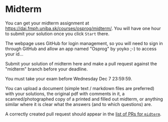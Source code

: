 Midterm
=======

You can get your midterm assignment at https://dai.fmph.uniba.sk/courses/osprog/midterm/.
You will have one hour to submit your solution once you click `Start` there.

The webpage uses GitHub for login management, so you will need to sign in
through GitHub and allow an app named "Osprog" by yoyko ;-) to access your
id...

Submit your solution of midterm here and make a pull request against the
"midterm" branch before your deadline.

You must take your exam before Wednesday Dec 7 23:59:59.

You can upload a document (simple text / markdown files are preferred) with
your solutions, the original pdf with comments in it, a scanned/photographed
copy of a printed and filled out midterm, or anything similar where it is clear
what the answers (and to which questions) are.

A correctly created pull request should appear in the
[list of PRs for `midterm`](https://github.com/pulls?utf8=%E2%9C%93&q=is%3Aopen+is%3Apr+user%3AFMFI-UK-2-AIN-118+base%3Amidterm).

